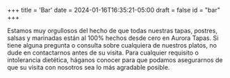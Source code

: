 +++
title = 'Bar'
date = 2024-01-16T16:35:21-05:00
draft = false
id = "bar"
+++

Estamos muy orgullosos del hecho de que todas nuestras tapas, postres, salsas y marinadas están al 100% hechos desde cero en Aurora Tapas. Si tiene alguna pregunta o consulta sobre cualquiera de nuestros platos, no dude en contactarnos antes de su visita. Para cualquier requisito o intolerancia dietética, háganos conocer para que podamos asegurarnos de que su visita con nosotros sea lo más agradable posible.